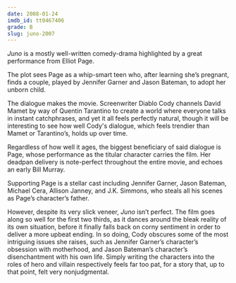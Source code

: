 ```yaml
---
date: 2008-01-24
imdb_id: tt0467406
grade: B
slug: juno-2007
---
```


_Juno_ is a mostly well-written comedy-drama highlighted by a great performance from Elliot Page.

The plot sees Page as a whip-smart teen who, after learning she’s pregnant, finds a couple, played by Jennifer Garner and Jason Bateman, to adopt her unborn child.

The dialogue makes the movie. Screenwriter Diablo Cody channels David Mamet by way of Quentin Tarantino to create a world where everyone talks in instant catchphrases, and yet it all feels perfectly natural, though it will be interesting to see how well Cody's dialogue, which feels trendier than Mamet or Tarantino’s, holds up over time.

Regardless of how well it ages, the biggest beneficiary of said dialogue is Page, whose performance as the titular character carries the film. Her deadpan delivery is note-perfect throughout the entire movie, and echoes an early Bill Murray.

Supporting Page is a stellar cast including Jennifer Garner, Jason Bateman, Michael Cera, Allison Janney, and J.K. Simmons, who steals all his scenes as Page’s character’s father.

However, despite its very slick veneer, _Juno_ isn’t perfect. The film goes along so well for the first two thirds, as it dances around the bleak reality of its own situation, before it finally falls back on corny sentiment in order to deliver a more upbeat ending. In so doing, Cody obscures some of the most intriguing issues she raises, such as Jennifer Garner’s character’s obsession with motherhood, and Jason Bateman’s character’s disenchantment with his own life. Simply writing the characters into the roles of hero and villain respectively feels far too pat, for a story that, up to that point, felt very nonjudgmental.
